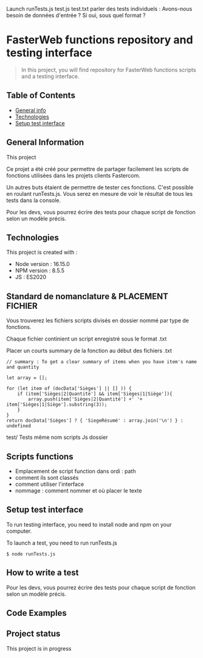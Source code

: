 
Launch
runTests.js
test.js test.txt
parler des tests individuels : Avons-nous besoin de données d'entrée ? Si oui, sous quel format ?


# FasterWeb functions repository and testing interface
> In this project, you will find repository for FasterWeb functions scripts and a testing interface.

## Table of Contents
* [General info](#general-info)
* [Technologies](#technologies)
* [Setup test interface](#setup)


## General Information
This project 

Ce projet a été créé pour permettre de partager facilement les scripts de fonctions utilisées dans les projets clients Fastercom. 

Un autres buts étaient de permettre de tester ces fonctions.
C'est possible en roulant runTests.js. Vous serez en mesure de voir le résultat de tous les tests dans la console.

Pour les devs, vous pourrez écrire des tests pour chaque script de fonction selon un modèle précis. 


## Technologies
This project is created with : 

* Node version : 16.15.0
* NPM version : 8.5.5
* JS : ES2020 

## Standard de nomanclature & PLACEMENT FICHIER

Vous trouverez les fichiers scripts divisés en dossier nommé par type de fonctions.  

Chaque fichier continient un script enregistré sous le format .txt

Placer un courts summary de la fonction au début des fichiers .txt


```
// summary : To get a clear summary of items when you have item's name and quantity

let array = [];

for (let item of (docData['Sièges'] || [] )) {
    if (item['Sièges|2|Quantité'] && item['Sièges|1|Siège']){
        array.push(item['Sièges|2|Quantité'] +' '+ item['Sièges|1|Siège'].substring(3));
    }
}
return docData['Sièges'] ? { 'SiegeRésumé' : array.join('\n') } : undefined

```



test/ Tests
même nom scripts Js
dossier

## Scripts functions

- Emplacement de script function dans ordi : path 
- comment ils sont classés
- comment utiliser l'interface
- nommage : comment nommer et où placer le texte


## Setup test interface
To run testing interface, you need to install node and npm on your computer.

To launch a test, you need to run runTests.js

```
$ node runTests.js 
```
<!-- To launch a test, install it locally using npm: À MODIFIER -->


## How to write a test
Pour les devs, vous pourrez écrire des tests pour chaque script de fonction selon un modèle précis. 


## Code Examples


## Project status 
This project is in progress 

